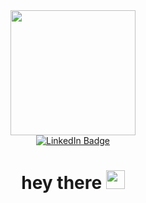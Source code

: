<div id="header" align="center">
  <img src="https://media.giphy.com/media/v1.Y2lkPTc5MGI3NjExbmYyZjJtNTAzMTJvYXh0OGdmeXRsbzhianZkd2ZtbHhycmU3Y3E3cSZlcD12MV9pbnRlcm5hbF9naWZfYnlfaWQmY3Q9Zw/dNgK7Ws7y176U/giphy.gif" width="200"/>
</div>

<div id="badges" align="center">
  <a href="https://www.linkedin.com/in/mariia-mikhalchenko/">
    <img src="https://img.shields.io/badge/LinkedIn-blue?style=for-the-badge&logo=linkedin&logoColor=white" alt="LinkedIn Badge"/>
  </a>
</div>

<div align="center">
  <img src="https://komarev.com/ghpvc/?username=marymih&style=flat-square&color=blue" alt=""/>
  <h1>
  hey there
  <img src="https://media.giphy.com/media/hvRJCLFzcasrR4ia7z/giphy.gif" width="30px"/>
  </h1>
</div>
